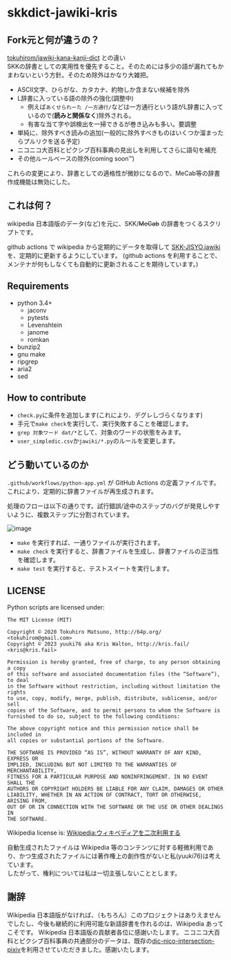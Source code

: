 # skkdict-jawiki-kris

## Fork元と何が違うの？

[tokuhirom/jawiki-kana-kanji-dict](https://github.com/tokuhirom/jawiki-kana-kanji-dict) との違い  
SKKの辞書としての実用性を優先すること。そのためには多少の語が漏れてもかまわないという方針。そのため除外はかなり大雑把。

* ASCII文字、ひらがな、カタカナ、約物しか含まない候補を除外
* L辞書に入っている語の除外の強化(調整中)
  * 例えば`あくせられーた /一方通行/`などは一方通行という語がL辞書に入っているので(**読みと関係なく**)除外される。
  * 有害な当て字や誤検出を一掃できるが巻き込みも多い。要調整
* 単純に、除外すべき読みの追加(一般的に除外すべきものはいくつか溜まったらプルリクを送る予定)
* ニコニコ大百科とピクシブ百科事典の見出しを利用してさらに語句を補充
* その他ルールベースの除外(coming soon™)  

これらの変更により、辞書としての適格性が微妙になるので、MeCab等の辞書作成機能は無効にした。

## これは何？

wikipedia 日本語版のデータ(など)を元に、SKK/~~MeCab~~ の辞書をつくるスクリプトです。

github actions で wikipedia から定期的にデータを取得して [SKK-JISYO.jawiki](https://github.com/yuuki76/jawiki-kana-kanji-dict-kris/blob/master/SKK-JISYO.jawiki) を、定期的に更新するようにしています。
(github actions を利用することで、メンテナが何もしなくても自動的に更新されることを期待しています。)

## Requirements

* python 3.4+
  * jaconv
  * pytests
  * Levenshtein
  * janome
  * romkan
* bunzip2
* gnu make
* ripgrep
* aria2
* sed

## How to contribute

* `check.py`に条件を追加します(これにより、デグレしづらくなります)
* 手元で`make check`を実行して、実行失敗することを確認します。
* `grep 対象ワード dat/*`として、対象のワードの状態をみます。
* `user_simpledic.csv`か`jawiki/*.py`のルールを変更します。

## どう動いているのか

`.github/workflows/python-app.yml` が GitHub Actions の定義ファイルです。これにより、定期的に辞書ファイルが再生成されます。

処理のフローは以下の通りです。試行錯誤/途中のステップのバグが発見しやすいように、複数ステップに分割されています。

![image](https://user-images.githubusercontent.com/21084/91639588-abdfa500-ea52-11ea-879e-dfb364627c4d.png)

* `make` を実行すれば、一通りファイルが実行されます。
* `make check` を実行すると、辞書ファイルを生成し、辞書ファイルの正当性を確認します。
* `make test` を実行すると、テストスイートを実行します。

## LICENSE

Python scripts are licensed under:

    The MIT License (MIT)

    Copyright © 2020 Tokuhiro Matsuno, http://64p.org/ <tokuhirom@gmail.com>
    Copyright © 2023 yuuki76 aka Kris Walton, http://kris.fail/ <kris@kris.fail>

    Permission is hereby granted, free of charge, to any person obtaining a copy
    of this software and associated documentation files (the “Software”), to deal
    in the Software without restriction, including without limitation the rights
    to use, copy, modify, merge, publish, distribute, sublicense, and/or sell
    copies of the Software, and to permit persons to whom the Software is
    furnished to do so, subject to the following conditions:

    The above copyright notice and this permission notice shall be included in
    all copies or substantial portions of the Software.

    THE SOFTWARE IS PROVIDED “AS IS”, WITHOUT WARRANTY OF ANY KIND, EXPRESS OR
    IMPLIED, INCLUDING BUT NOT LIMITED TO THE WARRANTIES OF MERCHANTABILITY,
    FITNESS FOR A PARTICULAR PURPOSE AND NONINFRINGEMENT. IN NO EVENT SHALL THE
    AUTHORS OR COPYRIGHT HOLDERS BE LIABLE FOR ANY CLAIM, DAMAGES OR OTHER
    LIABILITY, WHETHER IN AN ACTION OF CONTRACT, TORT OR OTHERWISE, ARISING FROM,
    OUT OF OR IN CONNECTION WITH THE SOFTWARE OR THE USE OR OTHER DEALINGS IN
    THE SOFTWARE.

Wikipedia license is: [Wikipedia:ウィキペディアを二次利用する](https://ja.wikipedia.org/wiki/Wikipedia:%E3%82%A6%E3%82%A3%E3%82%AD%E3%83%9A%E3%83%87%E3%82%A3%E3%82%A2%E3%82%92%E4%BA%8C%E6%AC%A1%E5%88%A9%E7%94%A8%E3%81%99%E3%82%8B)

自動生成されたファイルは Wikipedia 等のコンテンツに対する軽微利用であり、かつ生成されたファイルには著作権上の創作性がないと私(yuuki76)は考えています。  
したがって、権利については私は一切主張しないこととします。

## 謝辞

Wikipedia 日本語版がなければ、（もちろん）このプロジェクトはありえませんでしたし、今後も継続的に利用可能な新語辞書を作れるのは、Wikipedia あってこそです。
Wikipedia 日本語版の貢献者各位に感謝いたします。
ニコニコ大百科とピクシブ百科事典の共通部分のデータは、既存の[dic-nico-intersection-pixiv](https://github.com/ncaq/dic-nico-intersection-pixiv)を利用させていただきました。感謝いたします。